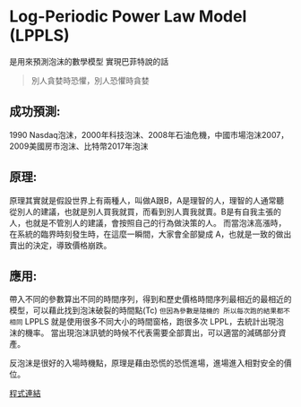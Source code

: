 # Log-Periodic Power Law Model (LPPLS)
是用來預測泡沫的數學模型
實現巴菲特說的話 
> 別人貪婪時恐懼，別人恐懼時貪婪
## 成功預測:
1990 Nasdaq泡沫，2000年科技泡沫、2008年石油危機，中國市場泡沫2007，2009美國房市泡沫、比特幣2017年泡沫

## 原理:
原理其實就是假設世界上有兩種人，叫做A跟B，A是理智的人，理智的人通常聽從別人的建議，也就是別人買我就買，而看到別人賣我就賣。B是有自我主張的人，也就是不管別人的建議，會按照自己的行為做決策的人。
而當泡沫高漲時，在系統的臨界時刻發生時，在這麼一瞬間，大家會全部變成 A，也就是一致的做出賣出的決定，導致價格崩跌。

## 應用:
帶入不同的參數算出不同的時間序列，得到和歷史價格時間序列最相近的最相近的模型，可以藉此找到泡沫破裂的時間點(Tc)
`但因為參數是隨機的 所以每次跑的結果都不相同`
LPPLS 就是使用很多不同大小的時間窗格，跑很多次 LPPL，去統計出現泡沫的機率。
當出現泡沫訊號的時候不代表需要全部賣出，可以適當的減碼部分資產。

反泡沫是很好的入場時機點，原理是藉由恐慌的恐慌進場，進場進入相對安全的價位。

[程式連結](https://colab.research.google.com/drive/1zAXaZCkDIUvgDql1I5L-FNM5mAPn7aMW#scrollTo=77zBnF-7Oa85)
